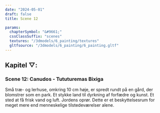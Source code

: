 ```yaml
---
date: "2024-05-01"
draft: false
title: Scene 12

params:
  chapterSymbol: "&#9661;"
  cssClassSuffix: "scenes"
  textures: "/3dmodels/6_painting/textures"
  gltfsource: "/3dmodels/6_painting/6_painting.gltf"
---
```

<h2 class="green">Kapitel &#9661;:</h2>
<h3 class="green">Scene 12: Canudos - Tututuremas Bixiga</h3>
<canvas id="c"></canvas>

Små træ- og lerhuse, omkring 10 cm høje, er spredt rundt på en gård, der blomstrer som en park. Et stykke land til dyrkning af forfædre og kunst. Et sted at få frisk vand og luft. Jordens oprør. Dette er et beskyttelsesrum for meget mere end menneskelige tilstedeværelser alene.
